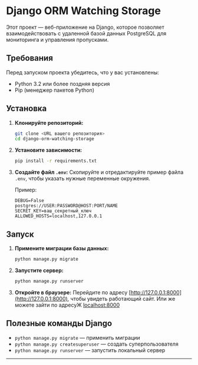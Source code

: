 # Django ORM Watching Storage

Этот проект — веб-приложение на Django, которое позволяет взаимодействовать с удаленной базой данных PostgreSQL для мониторинга и управления пропусками.

## Требования

Перед запуском проекта убедитесь, что у вас установлены:
- Python 3.2 или более поздняя версия
- Pip (менеджер пакетов Python)

## Установка

1. **Клонируйте репозиторий:**
   ```bash
   git clone <URL вашего репозитория>
   cd django-orm-watching-storage
   ```

2. **Установите зависимости:**
   ```bash
   pip install -r requirements.txt
   ```

3. **Создайте файл `.env`:**
   Скопируйте и отредактируйте пример файла `.env`, чтобы указать нужные переменные окружения.

   Пример:
   ```env
   DEBUG=False
   postgres://USER:PASSWORD@HOST:PORT/NAME
   SECRET_KEY=ваш_секретный_ключ
   ALLOWED_HOSTS=localhost,127.0.0.1
   ```


## Запуск

1. **Примените миграции базы данных:**
   ```bash
   python manage.py migrate
   ```

2. **Запустите сервер:**
   ```bash
   python manage.py runserver 
   ```

3. **Откройте в браузере:**
   Перейдите по адресу [http://127.0.0.1:8000](http://127.0.0.1:8000), чтобы увидеть работающий сайт.
   Или же можете зайти по адресуЖ [localhost:8000](http://0.0.0.0:8000)
## Полезные команды Django

- `python manage.py migrate` — применить миграции
- `python manage.py createsuperuser` — создать суперпользователя
- `python manage.py runserver` — запустить локальный сервер

---
